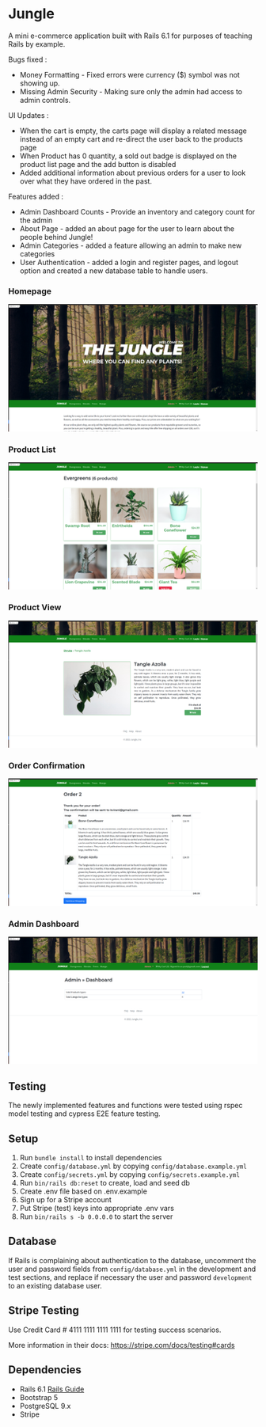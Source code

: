 # Jungle

A mini e-commerce application built with Rails 6.1 for purposes of teaching Rails by example.


Bugs fixed : 
- Money Formatting - Fixed errors were currency ($) symbol was not showing up.
- Missing Admin Security - Making sure only the admin had access to admin controls.

UI Updates :
- When the cart is empty, the carts page will display a related message instead of an empty cart and re-direct the user back to the products page
- When Product has 0 quantity, a sold out badge is displayed on the product list page and the add button is disabled
- Added additional information about previous orders for a user to look over what they have ordered in the past.

Features added :
- Admin Dashboard Counts - Provide an inventory and category count for the admin
- About Page - added an about page for the user to learn about the people behind Jungle!
- Admin Categories - added a feature allowing an admin to make new categories
- User Authentication - added a login and register pages, and logout option and created a new database table to handle users.

### Homepage 

!["Homepage"](https://github.com/prathap222/jungle-rails/blob/master/doc/homepage.png)


### Product List


!["Product List"](https://github.com/prathap222/jungle-rails/blob/master/doc/product%20categories.png)


### Product View


!["Product View"](https://github.com/prathap222/jungle-rails/blob/master/doc/individual%20product%20view.png)


### Order Confirmation


!["Order Confirmation"](https://github.com/prathap222/jungle-rails/blob/master/doc/order%20confirmation%20page.png)


### Admin Dashboard


!["Admin Dashboard"](https://github.com/prathap222/jungle-rails/blob/master/doc/admin's%20product%20dashboard.png)


## Testing 

The newly implemented features and functions were tested using rspec model testing and cypress E2E feature testing.

## Setup

1. Run `bundle install` to install dependencies
2. Create `config/database.yml` by copying `config/database.example.yml`
3. Create `config/secrets.yml` by copying `config/secrets.example.yml`
4. Run `bin/rails db:reset` to create, load and seed db
5. Create .env file based on .env.example
6. Sign up for a Stripe account
7. Put Stripe (test) keys into appropriate .env vars
8. Run `bin/rails s -b 0.0.0.0` to start the server

## Database

If Rails is complaining about authentication to the database, uncomment the user and password fields from `config/database.yml` in the development and test sections, and replace if necessary the user and password `development` to an existing database user.

## Stripe Testing

Use Credit Card # 4111 1111 1111 1111 for testing success scenarios.

More information in their docs: <https://stripe.com/docs/testing#cards>

## Dependencies

- Rails 6.1 [Rails Guide](http://guides.rubyonrails.org/v6.1/)
- Bootstrap 5
- PostgreSQL 9.x
- Stripe
